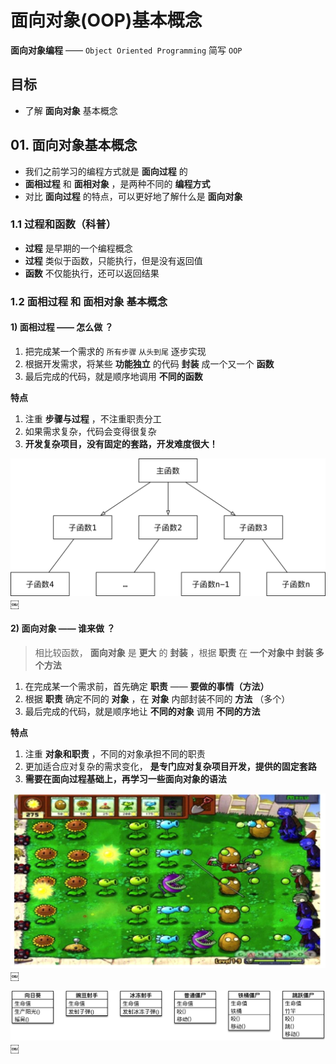 # 面向对象(OOP)基本概念

**面向对象编程** —— `Object Oriented Programming` 简写 `OOP`

## 目标

  * 了解 **面向对象** 基本概念

## 01\. 面向对象基本概念

  * 我们之前学习的编程方式就是 **面向过程** 的
  * **面相过程** 和 **面相对象** ，是两种不同的 **编程方式**
  * 对比 **面向过程** 的特点，可以更好地了解什么是 **面向对象**

### 1.1 过程和函数（科普）

  * **过程** 是早期的一个编程概念
  * **过程** 类似于函数，只能执行，但是没有返回值
  * **函数** 不仅能执行，还可以返回结果

### 1.2 面相过程 和 面相对象 基本概念

#### 1) **面相过程** —— **怎么做** ？

  1. 把完成某一个需求的 `所有步骤` `从头到尾` 逐步实现
  2. 根据开发需求，将某些 **功能独立** 的代码 **封装** 成一个又一个 **函数**
  3. 最后完成的代码，就是顺序地调用 **不同的函数**

**特点**

  1. 注重 **步骤与过程** ，不注重职责分工
  2. 如果需求复杂，代码会变得很复杂
  3. **开发复杂项目，没有固定的套路，开发难度很大！**

![001_面向过程](media/15005969256819/001_%E9%9D%A2%E5%90%91%E8%BF%87%E7%A8%8B.png)
￼

#### 2) **面向对象** —— **谁来做** ？

> 相比较函数， **面向对象** 是 **更大** 的 **封装** ，根据 **职责** 在 **一个对象中 封装 多个方法**

  1. 在完成某一个需求前，首先确定 **职责** —— **要做的事情（方法）**
  2. 根据 **职责** 确定不同的 **对象** ，在 **对象** 内部封装不同的 **方法** （多个）
  3. 最后完成的代码，就是顺序地让 **不同的对象** 调用 **不同的方法**

**特点**

  1. 注重 **对象和职责** ，不同的对象承担不同的职责
  2. 更加适合应对复杂的需求变化， **是专门应对复杂项目开发，提供的固定套路**
  3. **需要在面向过程基础上，再学习一些面向对象的语法**

![001_植物大战僵尸](media/15005969256819/001_%E6%A4%8D%E7%89%A9%E5%A4%A7%E6%88%98%E5%83%B5%E5%B0%B8.png)
￼

![001_植物大战僵尸类图](media/15005969256819/001_%E6%A4%8D%E7%89%A9%E5%A4%A7%E6%88%98%E5%83%B5%E5%B0%B8%E7%B1%BB%E5%9B%BE.png)￼

